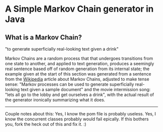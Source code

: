 A Simple Markov Chain generator in Java
========================================

What is a Markov Chain?
------------------------

"to generate superficially real-looking text given a drink"

Markov Chains are a random process that that undergoes transitions from one state to another, and applied
to text generation, produces a seemingly real sentence based off of random generation from its internal state;
the example given at the start of this section was generated from a sentence from the [Wikipedia](http://en.wikipedia.org/wiki/Markov_chain) article about
Markov Chains, adjusted to make tense sense: "Markov processes can be used to generate superficially real-looking text given a sample document"
and the movie intermission song: "lets all go to the lobby and get ourselves a drink", with the actual result of the generator
ironically summarizing what it does.

-------------------------------------------------

Couple notes about this:
Yes, I know the pom file is probably useless. 
Yes, I know the concurrent classes probably would fail epically.
If this bothers you, fork the heck out of this and fix it. :)
